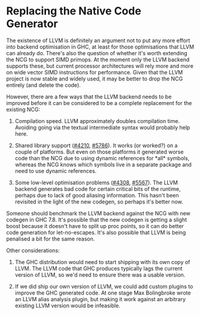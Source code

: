 # Replacing the Native Code Generator



The existence of LLVM is definitely an argument not to put any more effort into backend optimisation in GHC, at least for those optimisations that LLVM can already do. There's also the question of whether it's worth extending the NCG to support SIMD primops. At the moment only the LLVM backend supports these, but current processor architectures will rely more and more on wide vector SIMD instructions for performance. Given that the LLVM project is now stable and widely used, it may be better to drop the NCG entirely (and delete the code).



However, there are a few ways that the LLVM backend needs to be improved before it can be considered to be a complete replacement for the existing NCG:


1.  Compilation speed.  LLVM approximately doubles compilation time. Avoiding going via the textual intermediate syntax would probably help here.

1. Shared library support ([\#4210](https://gitlab.staging.haskell.org/ghc/ghc/issues/4210), [\#5786](https://gitlab.staging.haskell.org/ghc/ghc/issues/5786)).  It works (or worked?) on a couple of platforms.  But even on those platforms it generated worse code than the NCG due to using dynamic references for \*all\* symbols, whereas the NCG knows which symbols live in a separate package and need to use dynamic references.

1. Some low-level optimisation problems ([\#4308](https://gitlab.staging.haskell.org/ghc/ghc/issues/4308), [\#5567](https://gitlab.staging.haskell.org/ghc/ghc/issues/5567)).  The LLVM backend generates bad code for certain critical bits of the runtime, perhaps due to lack of good aliasing information.  This hasn't been revisited in the light of the new codegen, so perhaps it's better now.


Someone should benchmark the LLVM backend against the NCG with new codegen in GHC 7.8.  It's possible that the new codegen is getting a slight boost because it doesn't have to split up proc points, so it can do better code generation for let-no-escapes. It's also possible that LLVM is being penalised a bit for the same reason.



Other considerations:


1. The GHC distribution would need to start shipping with its own copy of LLVM. The LLVM code that GHC produces typically lags the current version of LLVM, so we'd need to ensure there was a usable version.

1. If we did ship our own version of LLVM, we could add custom plugins to improve the GHC generated code. At one stage Max Bolingbroke wrote an LLVM alias analysis plugin, but making it work against an arbitrary existing LLVM version would be infeasible.
